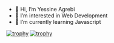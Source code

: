 - 👋 Hi, I’m Yessine Agrebi
- 👀 I’m interested in Web Development
- 🌱 I’m currently learning Javascript

[![trophy](https://github-profile-trophy.vercel.app/?username=ragnar-codes)](https://github.com/ryo-ma/github-profile-trophy)
[![trophy](https://github-profile-trophy.vercel.app/?username=ragnar-codes&theme=onedark)](https://github.com/ryo-ma/github-profile-trophy)


<!---
ragnar-codes/ragnar-codes is a ✨ special ✨ repository because its `README.md` (this file) appears on your GitHub profile.
You can click the Preview link to take a look at your changes.
--->
